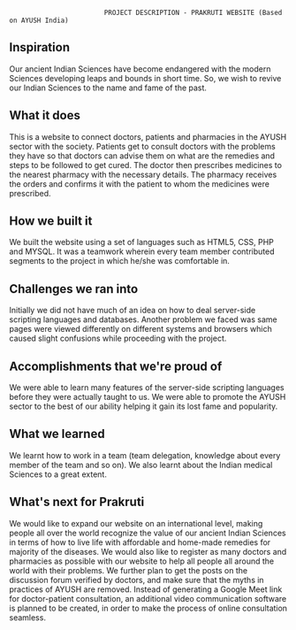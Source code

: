                             PROJECT DESCRIPTION - PRAKRUTI WEBSITE (Based on AYUSH India)

## Inspiration
Our ancient Indian Sciences have become endangered with the modern Sciences developing leaps and bounds in short time.  So, we wish to revive our Indian Sciences to the name and fame of the past.

## What it does
This is a website to connect doctors, patients and pharmacies in the AYUSH sector with the society. Patients get to consult doctors with the problems they have so that doctors can advise them on what are the remedies and steps to be followed to get cured. The doctor then prescribes medicines to the nearest pharmacy with the necessary details. The pharmacy receives the orders and confirms it with the patient to whom the medicines were prescribed.

## How we built it
We built the website using a set of languages such as HTML5, CSS, PHP and MYSQL. It was a teamwork wherein every team member contributed segments to the project in which he/she was comfortable in. 

## Challenges we ran into
Initially we did not have much of an idea on how to deal server-side scripting languages and databases. Another problem we faced was same pages were viewed differently on different systems and browsers which caused slight confusions while proceeding with the project.

## Accomplishments that we're proud of
We were able to learn many features of the server-side scripting languages before they were actually taught to us. We were able to promote the AYUSH sector to the best of our ability helping it gain its lost fame and popularity. 

## What we learned
We learnt how to work in a team (team delegation, knowledge about every member of the team and so on). We also learnt about the Indian medical Sciences to a great extent. 

## What's next for Prakruti
We would like to expand our website on an international level, making people all over the world recognize the value of our ancient Indian Sciences in terms of how to live life with affordable and home-made remedies for majority of the diseases. We would also like to register as many doctors and pharmacies as possible with our website to help all people all around the world with their problems. We further plan to get the posts on the discussion forum verified by doctors, and make sure that the myths in practices of AYUSH are removed. Instead of generating a Google Meet link for doctor-patient consultation, an additional video communication software is planned to be created, in order to make the process of online consultation seamless.

